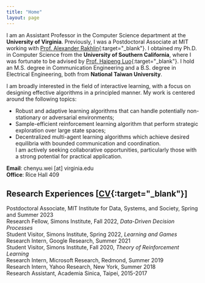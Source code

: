```yaml
---
title: "Home"
layout: page
---
```

 
I am an Assistant Professor in the Computer Science department at the **University of Virginia**. Previously, I was a Postdoctoral Associate at MIT working with [Prof. Alexander Rakhlin](http://www.mit.edu/~rakhlin/){:target="_blank"}. I obtained my Ph.D. in Computer Science from the **University of Southern California**, where I was fortunate to be advised by [Prof. Haipeng Luo](https://haipeng-luo.net/){:target="_blank"}. I hold an M.S. degree in Communication Engineering and a B.S. degree in Electrical Engineering, both from **National Taiwan University**.   

I am broadly interested in the field of interactive learning, with a focus on designing effective algorithms in a principled manner. My work is centered around the following topics:   
- Robust and adaptive learning algorithms that can handle potentially non-stationary or adversarial environments;   
- Sample-efficient reinforcement learning algorithm that perform strategic exploration over large state spaces;   
- Decentralized multi-agent learning algorithms which achieve desired equilibria with bounded communication and coordination.  
I am actively seeking collaborative opportunities, particularly those with a strong potential for practical application.  
  
**Email**: chenyu.wei [at] virginia.edu  
**Office**: Rice Hall 409  

<!-- <div style="line-height:3%;">
    <br>
</div> --> 


<!-- <div style="line-height:5%;">
    <br>
</div> -->

## Research Experiences [[CV](https://bahh723.github.io/document/cv.pdf){:target="_blank"}]
Postdoctoral Associate, MIT Institute for Data, Systems, and Society, Spring and Summer 2023   
Research Fellow, Simons Institute, Fall 2022, *Data-Driven Decision Processes*    
Student Visitor, Simons Institute, Spring 2022, *Learning and Games*   
Research Intern, Google Research, Summer 2021   
Student Visitor, Simons Institute, Fall 2020, *Theory of Reinforcement Learning*   
Research Intern, Microsoft Research, Redmond, Summer 2019   
Research Intern, Yahoo Research, New York, Summer 2018   
Research Assistant, Academia Sinica, Taipei, 2015-2017 
   
<!-- <div style="line-height:30%;">
    <br>
</div> -->



